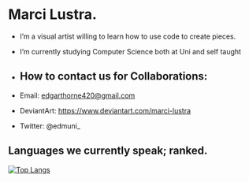 # Marci Lustra.
- I’m a visual artist willing to learn how to use code to create pieces.
- I’m currently studying Computer Science both at Uni and self taught


- ## How to contact us for Collaborations:
-   Email: edgarthorne420@gmail.com
-   DeviantArt: https://www.deviantart.com/marci-lustra
-   Twitter: @edmuni_


## Languages we currently speak; ranked.
[![Top Langs](https://github-readme-stats-git-masterrstaa-rickstaa.vercel.app/api/top-langs/?username=marcilustra&theme=dracula)](https://github.com/marcilustra/github-readme-stats)
<!---
marcilustra/marcilustra is a ✨ special ✨ repository because its `README.md` (this file) appears on your GitHub profile.
You can click the Preview link to take a look at your changes.
--->
